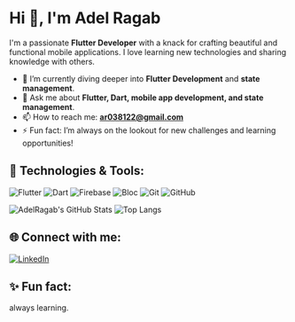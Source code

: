 # Hi 👋, I'm Adel Ragab

I'm a passionate **Flutter Developer** with a knack for crafting beautiful and functional mobile applications. I love learning new technologies and sharing knowledge with others.

- 🌱 I’m currently diving deeper into **Flutter Development** and **state management**.
- 💬 Ask me about **Flutter, Dart, mobile app development, and state management**.
- 📫 How to reach me: **ar038122@gmail.com**
- ⚡ Fun fact: I’m always on the lookout for new challenges and learning opportunities!

## 🚀 Technologies & Tools:
![Flutter](https://img.shields.io/badge/-Flutter-02569B?style=for-the-badge&logo=flutter)
![Dart](https://img.shields.io/badge/-Dart-0175C2?style=for-the-badge&logo=dart)
![Firebase](https://img.shields.io/badge/-Firebase-FFCA28?style=for-the-badge&logo=firebase)
![Bloc](https://img.shields.io/badge/-Bloc-48A9A6?style=for-the-badge&logo=bloc)
![Git](https://img.shields.io/badge/-Git-F05032?style=for-the-badge&logo=git)
![GitHub](https://img.shields.io/badge/-GitHub-181717?style=for-the-badge&logo=github)

![AdelRagab's GitHub Stats](https://github-readme-stats.vercel.app/api?username=Adelraga&show_icons=true&theme=dark)
![Top Langs](https://github-readme-stats.vercel.app/api/top-langs/?username=Adelraga&layout=compact&theme=dark)



## 🌐 Connect with me:
[![LinkedIn](https://img.shields.io/badge/LinkedIn-blue?style=for-the-badge&logo=linkedin)](www.linkedin.com/in/adel-ragab-400002215)

## ✨ Fun fact:
always learning.
